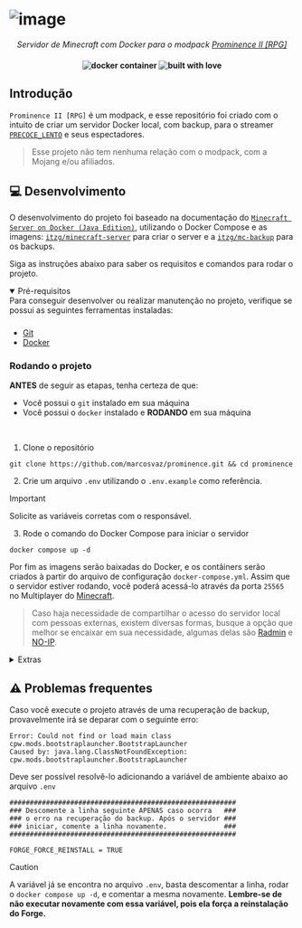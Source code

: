 # ![image](https://github.com/nvb-uy/cdn/blob/f70cba5260e5a833994bc0d849025df91893f26e/desc/prominence/rpg/promlogo.webp?raw=true)

<p align="center">
  <i align="center">Servidor de Minecraft com Docker para o modpack <a href="https://www.curseforge.com/minecraft/modpacks/prominence-2-rpg">Prominence II [RPG]</a></i>
</p>

<h4 align="center">
  <img src="https://forthebadge.com/images/badges/docker-container.svg" alt="docker container"/>
  <img src="https://forthebadge.com/images/badges/built-with-love.svg" alt="built with love"/>
</h4>

## Introdução

`Prominence II [RPG]` é um modpack, e esse repositório foi criado com o intuito de criar um servidor Docker local, com backup, para o streamer [`PRECOCE_LENTO`](https://twitch.tv/precoce_lento) e seus espectadores.

> Esse projeto não tem nenhuma relação com o modpack, com a Mojang e/ou afiliados.

## 💻 Desenvolvimento

O desenvolvimento do projeto foi baseado na documentação do [`Minecraft Server on Docker (Java Edition)`](https://docker-minecraft-server.readthedocs.io/en/latest/), utilizando o Docker Compose e as imagens: [`itzg/minecraft-server`](https://hub.docker.com/r/itzg/minecraft-server) para criar o server e a [`itzg/mc-backup`](https://hub.docker.com/r/itzg/mc-backup) para os backups.

Siga as instruções abaixo para saber os requisitos e comandos para rodar o projeto.

<details open>
<summary>
Pré-requisitos
</summary>
Para conseguir desenvolver ou realizar manutenção no projeto, verifique se possui as seguintes ferramentas instaladas:

###

- [Git](https://git-scm.com/)
- [Docker](https://www.docker.com/)
</details>

### Rodando o projeto

**ANTES** de seguir as etapas, tenha certeza de que:
- Você possui o `git` instalado em sua máquina
- Você possui o `docker` instalado e **RODANDO** em sua máquina

<br>

1. Clone o repositório
```shell
git clone https://github.com/marcosvaz/prominence.git && cd prominence
```

2. Crie um arquivo `.env` utilizando o `.env.example` como referência.

> [!IMPORTANT]
> Solicite as variáveis corretas com o responsável.

3. Rode o comando do Docker Compose para iniciar o servidor
```shell
docker compose up -d
```

Por fim as imagens serão baixadas do Docker, e os contâiners serão criados à partir do arquivo de configuração `docker-compose.yml`. Assim que o servidor estiver rodando, você poderá acessá-lo através da porta `25565` no Multiplayer do [Minecraft](https://www.minecraft.net/pt-br).
> Caso haja necessidade de compartilhar o acesso do servidor local com pessoas externas, existem diversas formas, busque a opção que melhor se encaixar em sua necessidade, algumas delas são [Radmin](https://www.radmin-vpn.com/) e [NO-IP](https://www.noip.com/pt-BR).

<details>
<summary>
Extras
</summary> <br />

- Comandos Minecraft <br>
Para rodar um comando do próprio [Minecraft](https://www.minecraft.net/pt-br) como administrador, execute
```shell
docker exec server rcon-cli <COMANDO> # Para executar um único comando

docker exec -i server rcon-cli # Para abrir o terminal interativo e executar vários comandos
```
> Você pode consultar uma lista de comandos em [Minecraft Wiki - Fandom](https://minecraft.fandom.com/pt/wiki/Comandos).

- Backups <br>
O servidor está configurado para realizar backups à cada 5m, utilizando a imagem [`itgz/mc-backup`](https://hub.docker.com/r/itzg/mc-backup), no entanto, você pode mudar essas configurações no arquivo `.env` seguindo a documentação em [itzg/docker-mc-backup](https://github.com/itzg/docker-mc-backup). <br><br>
Ou você pode também executar um comando para realizar o backup manualmente, utilizando
```shell
docker-compose exec backups backup now
```
</details>

## :warning: Problemas frequentes
Caso você execute o projeto através de uma recuperação de backup, provavelmente irá se deparar com o seguinte erro:
```shell
Error: Could not find or load main class cpw.mods.bootstraplauncher.BootstrapLauncher
Caused by: java.lang.ClassNotFoundException: cpw.mods.bootstraplauncher.BootstrapLauncher
```

Deve ser possível resolvê-lo adicionando a variável de ambiente abaixo ao arquivo `.env`
```shell
########################################################
### Descomente a linha seguinte APENAS caso ocorra   ###
### o erro na recuperação do backup. Após o servidor ###
### iniciar, comente a linha novamente.              ###
########################################################

FORGE_FORCE_REINSTALL = TRUE
```

> [!CAUTION]
> A variável já se encontra no arquivo `.env`, basta descomentar a linha, rodar o `docker compose up -d`, e comentar a mesma novamente. **Lembre-se de não executar novamente com essa variável, pois ela força a reinstalação do Forge.**
